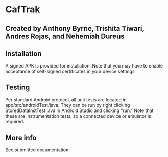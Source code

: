 # CafTrak
## Created by Anthony Byrne, Trishita Tiwari, Andres Rojas, and Nehemiah Dureus

## Installation
A signed APK is provided for installation. Note that you may have to enable acceptance of self-signed certificates in your device settings

## Testing
Per standard Android protocol, all unit tests are located in app/src/androidTest/java. They can be run by right clicking StoredDataInstTest.java in Android Studio and clicking "run." Note that these are instrumentation tests, so a connected device or emulator is required.

## More info
See submitted documentation
